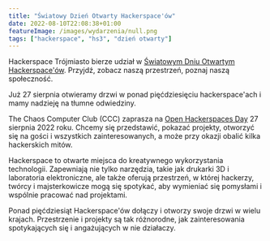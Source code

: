 ```yaml
---
title: "Światowy Dzień Otwarty Hackerspace'ów"
date: 2022-08-10T22:08:38+01:00
featureImage: /images/wydarzenia/null.png
tags: ["hackerspace", "hs3", "dzień otwarty"]
---
```


Hackerspace Trójmiasto bierze udział w [Światowym Dniu Otwartym Hackerspace'ów](https://www.ccc.de/en/updates/2022/offenehackerspaces). Przyjdź, zobacz naszą przestrzeń, poznaj naszą społeczność.

Już 27 sierpnia otwieramy drzwi w ponad pięćdziesięciu hackerspace'ach i mamy nadzieję na tłumne odwiedziny.

The Chaos Computer Club (CCC) zaprasza na [Open Hackerspaces Day](https://www.ccc.de/en/updates/2022/offenehackerspaces) 27 sierpnia 2022 roku. Chcemy się przedstawić, pokazać projekty, otworzyć się na gości i wszystkich zainteresowanych, a może przy okazji obalić kilka hackerskich mitów.

Hackerspace to otwarte miejsca do kreatywnego wykorzystania technologii. Zapewniają nie tylko narzędzia, takie jak drukarki 3D i laboratoria elektroniczne, ale także oferują przestrzeń, w której hackerzy, twórcy i majsterkowicze mogą się spotykać, aby wymieniać się pomysłami i wspólnie pracować nad projektami.

Ponad pięćdziesiąt Hackerspace'ów dołączy i otworzy swoje drzwi w wielu krajach. Przestrzenie i projekty są tak różnorodne, jak zainteresowania spotykających się i angażujących w nie działaczy.